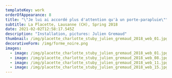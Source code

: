 ```yaml
---
templateKey: work
orderOfAppearance: 8
title: "\"Je lui ai accordé plus d'attention qu'à un porte-parapluie\""
subtitle: La Placette, Lausanne (CH), Spring 2018
date: 2021-02-02T12:58:17.545Z
description: "Installation, pictures: Julien Gremaud"
thumbnail: /img/placette_charlotte_stuby_julien_gremaud_2018_web_01.jpg
decorativeForm: /img/forme_noire.png
images:
  - image: /img/placette_charlotte_stuby_julien_gremaud_2018_web_01.jpg
  - image: /img/placette_charlotte_stuby_julien_gremaud_2018_web_08.jpg
  - image: /img/placette_charlotte_stuby_julien_gremaud_2018_web_11.jpg
  - image: /img/placette_charlotte_stuby_julien_gremaud_2018_web_15.jpg
---
```

